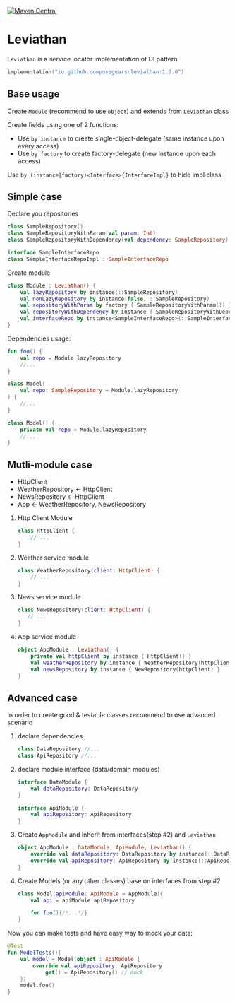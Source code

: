 [![Maven Central](https://img.shields.io/maven-central/v/io.github.composegears/leviathan)](https://central.sonatype.com/artifact/io.github.composegears/leviathan)

Leviathan
=========

`Leviathan` is a service locator implementation of DI pattern

```kotlin
implementation("io.github.composegears:leviathan:1.0.0")
```

Base usage
----------

Create `Module` (recommend to use `object`) and extends from `Leviathan` class

Create fields using one of 2 functions:

- Use `by instance` to create single-object-delegate (same instance upon every access)
- Use `by factory` to create factory-delegate (new instance upon each access)

Use `by (instance|factory)<Interface>{InterfaceImpl}` to hide impl class

Simple case
-----------

Declare you repositories

```kotlin
class SampleRepository()
class SampleRepositoryWithParam(val param: Int)
class SampleRepositoryWithDependency(val dependency: SampleRepository)

interface SampleInterfaceRepo
class SampleInterfaceRepoImpl : SampleInterfaceRepo
```

Create module

```kotlin
class Module : Leviathan() {
    val lazyRepository by instance(::SampleRepository)
    val nonLazyRepository by instance(false, ::SampleRepository)
    val repositoryWithParam by factory { SampleRepositoryWithParam(1) }
    val repositoryWithDependency by instance { SampleRepositoryWithDependency(lazyRepository) }
    val interfaceRepo by instance<SampleInterfaceRepo>(::SampleInterfaceRepoImpl)
}
```

Dependencies usage:

```kotlin
fun foo() {
    val repo = Module.lazyRepository
    //...  
}

class Model(
    val repo: SampleRepository = Module.lazyRepository
) {
    //...
}

class Model() {
    private val repo = Module.lazyRepository
    //...
}

```

Mutli-module case
-----------------

- HttpClient
- WeatherRepository <- HttpClient
- NewsRepository <- HttpClient
- App <- WeatherRepository, NewsRepository

1) Http Client Module
   ```kotlin
   class HttpClient {
       // ...
   }
   ```
2) Weather service module
   ```kotlin
   class WeatherRepository(client: HttpClient) {
       // ...
   }
   ```
3) News service module
   ```kotlin
   class NewsRepository(client: HttpClient) {
      // ...
   }
   ```
4) App service module
   ```kotlin
   object AppModule : Leviathan() {
       private val httpClient by instance { HttpClient() }
       val weatherRepository by instance { WeatherRepository(httpClient) }
       val newsRepository by instance { NewRepository(httpClient) }
   }
   ```

Advanced case
-------------

In order to create good & testable classes recommend to use advanced scenario

1) declare dependencies
    ```kotlin
    class DataRepository //...
    class ApiRepository //...
    ```
2) declare module interface (data/domain modules)
    ```kotlin
    interface DataModule {
        val dataRepository: DataRepository
    }
    
    interface ApiModule {
        val apiRepository: ApiRepository
    }    
    ```
3) Create `AppModule` and inherit from interfaces(step #2) and `Leviathan`
    ```kotlin
    object AppModule : DataModule, ApiModule, Leviathan() {
        override val dataRepository: DataRepository by instance(::DataRepository)
        override val apiRepository: ApiRepository by instance(::ApiRepository)
    }
    ```
4) Create Models (or any other classes) base on interfaces from step #2
    ```kotlin
    class Model(apiModule: ApiModule = AppModule){
        val api = apiModule.apiRepository
   
        fun foo(){/*...*/}
    }
    ```
   
Now you can make tests and have easy way to mock your data:

```kotlin
@Test
fun ModelTests(){
    val model = Model(object : ApiModule {
        override val apiRepository: ApiRepository
            get() = ApiRepository() // mock
    })
    model.foo()
}
```
